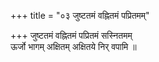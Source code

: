 +++
title = "०३ जुष्टतमं वह्नितमं पप्रितमम्"

+++
जुष्टतमं वह्नितमं पप्रितमं सस्नितमम्  
ऊर्जो भागम् अक्षितम् अक्षितये निर् वपामि ॥